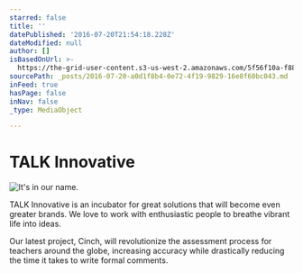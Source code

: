 ```yaml
---
starred: false
title: ''
datePublished: '2016-07-20T21:54:18.228Z'
dateModified: null
author: []
isBasedOnUrl: >-
  https://the-grid-user-content.s3-us-west-2.amazonaws.com/5f56f10a-f889-455b-9a99-383093ec69c6.jpg
sourcePath: _posts/2016-07-20-a0d1f8b4-0e72-4f19-9829-16e8f60bc043.md
inFeed: true
hasPage: false
inNav: false
_type: MediaObject

---
```

# TALK Innovative
![It's in our name. ](https://the-grid-user-content.s3-us-west-2.amazonaws.com/5f56f10a-f889-455b-9a99-383093ec69c6.jpg)

TALK Innovative is an incubator for great solutions that will become even greater brands. We love to work with enthusiastic people to breathe vibrant life into ideas.

Our latest project, Cinch, will revolutionize the assessment process for teachers around the globe, increasing accuracy while drastically reducing the time it takes to write formal comments.